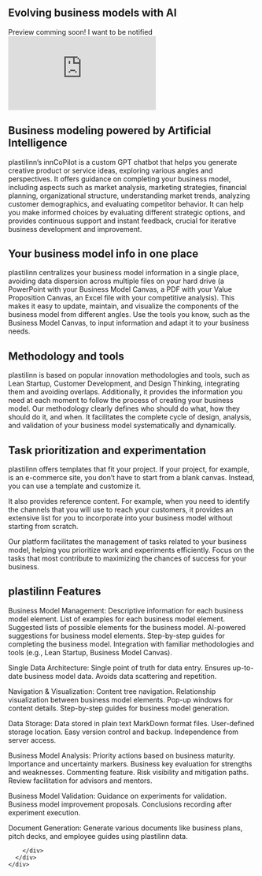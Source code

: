 <section>
  <div class="items-center">
    <div class="flex w-full mx-auto text-left">
      <div class="relative inline-flex items-center mx-auto align-middle">
        <div class="text-center">
          <h1 class="home max-w-4xl text-2xl font-bold leading-none tracking-tighter text-neutral-600 md:text-5xl lg:text-6xl lg:max-w-7xl">
            Evolving business models with AI
          </h1>
Preview comming soon! I want to be notified
          <div class="iframe-container">
            <div class="iframe-wrapper">
              <iframe src="https://www.youtube.com/embed/jjGVMoZhgCU" title="¿Qué es interesante?" frameborder="0" allow="accelerometer; autoplay; clipboard-write; encrypted-media; gyroscope; picture-in-picture; web-share" referrerpolicy="strict-origin-when-cross-origin" allowfullscreen></iframe>
            </div>
          </div>

## Business modeling powered by Artificial Intelligence

plastilinn’s innCoPilot is a custom GPT chatbot that helps you generate creative product or service ideas, exploring various angles and perspectives. It offers guidance on completing your business model, including aspects such as market analysis, marketing strategies, financial planning, organizational structure, understanding market trends, analyzing customer demographics, and evaluating competitor behavior. It can help you make informed choices by evaluating different strategic options, and provides continuous support and instant feedback, crucial for iterative business development and improvement.

## Your business model info in one place

plastilinn centralizes your business model information in a single place, avoiding data dispersion across multiple files on your hard drive (a PowerPoint with your Business Model Canvas, a PDF with your Value Proposition Canvas, an Excel file with your competitive analysis). This makes it easy to update, maintain, and visualize the components of the business model from different angles. Use the tools you know, such as the Business Model Canvas, to input information and adapt it to your business needs.

## Methodology and tools

plastilinn is based on popular innovation methodologies and tools, such as Lean Startup, Customer Development, and Design Thinking, integrating them and avoiding overlaps. Additionally, it provides the information you need at each moment to follow the process of creating your business model. Our methodology clearly defines who should do what, how they should do it, and when. It facilitates the complete cycle of design, analysis, and validation of your business model systematically and dynamically.

## Task prioritization and experimentation

plastilinn offers templates that fit your project. If your project, for example, is an e-commerce site, you don’t have to start from a blank canvas. Instead, you can use a template and customize it.

It also provides reference content. For example, when you need to identify the channels that you will use to reach your customers, it provides an extensive list for you to incorporate into your business model without starting from scratch.

Our platform facilitates the management of tasks related to your business model, helping you prioritize work and experiments efficiently. Focus on the tasks that most contribute to maximizing the chances of success for your business.

# plastilinn Features

Business Model Management:
Descriptive information for each business model element. List of examples for each business model element. Suggested lists of possible elements for the business model. AI-powered suggestions for business model elements. Step-by-step guides for completing the business model. Integration with familiar methodologies and tools (e.g., Lean Startup, Business Model Canvas).

Single Data Architecture:
Single point of truth for data entry. Ensures up-to-date business model data. Avoids data scattering and repetition.

Navigation & Visualization:
Content tree navigation. Relationship visualization between business model elements. Pop-up windows for content details. Step-by-step guides for business model generation.

Data Storage:
Data stored in plain text MarkDown format files. User-defined storage location. Easy version control and backup. Independence from server access.

Business Model Analysis:
Priority actions based on business maturity. Importance and uncertainty markers. Business key evaluation for strengths and weaknesses. Commenting feature. Risk visibility and mitigation paths. Review facilitation for advisors and mentors.

Business Model Validation:
Guidance on experiments for validation. Business model improvement proposals. Conclusions recording after experiment execution.

Document Generation:
Generate various documents like business plans, pitch decks, and employee guides using plastilinn data.

        </div>
      </div>
    </div>
  </div>
</section>